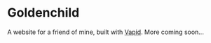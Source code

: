 # Goldenchild
A website for a friend of mine, built with [Vapid](https://www.vapid.com/). More coming soon...
